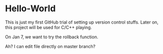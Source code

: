 # Hello-World
This is just my first GitHub trial of setting up version control stuffs.
Later on, this project will be used for C/C++ playing.

On Jan 7, we want to try the rollback function.

Ah? I can edit file directly on master branch?

